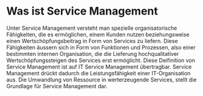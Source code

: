 # Was ist Service Management

Unter Service Management versteht man spezielle organisatorische Fähigkeiten, die es ermöglichen, einem Kunden nutzen beziehungsweise einen Wertschöpfungsbeitrag in Form  von Services zu liefern. Diese Fähigkeiten äussern sich in Form von Funktionen und Prozessen, also einer bestimmten internen Organisation, die die Lieferung hochqualitativer Wertschöpfungssteigen des Services erst ermöglicht. Diese Deifinition von Service Management ist auf IT Service Management übertragbar. Service Management drückt dadurch die Leistungsfähigkeit einer IT-Organisation aus. Die Umwandlung von Ressource in werterzeugende Services, stellt die Grundlage für Service Management dar.